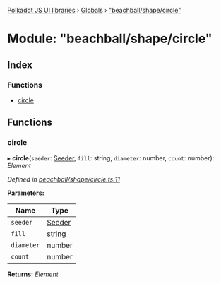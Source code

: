 [Polkadot JS UI libraries](../README.md) › [Globals](../globals.md) › ["beachball/shape/circle"](_beachball_shape_circle_.md)

# Module: "beachball/shape/circle"

## Index

### Functions

* [circle](_beachball_shape_circle_.md#circle)

## Functions

###  circle

▸ **circle**(`seeder`: [Seeder](_beachball_types_.md#seeder), `fill`: string, `diameter`: number, `count`: number): *Element*

*Defined in [beachball/shape/circle.ts:11](https://github.com/polkadot-js/ui/blob/230999888/packages/ui-shared/src/icons/beachball/shape/circle.ts#L11)*

**Parameters:**

Name | Type |
------ | ------ |
`seeder` | [Seeder](_beachball_types_.md#seeder) |
`fill` | string |
`diameter` | number |
`count` | number |

**Returns:** *Element*
